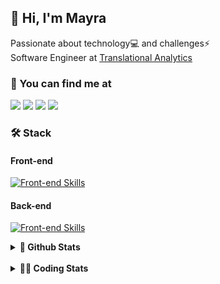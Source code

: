 ## 👋 Hi, I'm Mayra

Passionate about technology💻 and challenges⚡  
Software Engineer at [Translational Analytics](https://www.trans-stat.com/)

### 💬 You can find me at

<a href="https://mayra.dev" target="_blank" rel="noopener"><img src="https://img.shields.io/badge/-mayra.dev-005FED?style=flat&logo=Google-chrome&logoColor=white"/></a>
<a href="https://linkedin.com/in/mayraamaral" target="_blank" rel="noopener"><img src="https://img.shields.io/badge/-/mayraamaral-0077B5?style=flat&logo=Linkedin&logoColor=white"/></a>
<a href="mailto:mayra@mayra.dev" target="_blank" rel="noopener"><img src="https://img.shields.io/badge/-mayra@mayra.dev-D14836?style=flat&logo=Gmail&logoColor=white"/></a>
<a href="" target="_blank" rel="noopener"><img src="https://img.shields.io/badge/-mayraamaral-7289DA?style=flat&logo=Discord&logoColor=white"/></a>

### 🛠️ Stack
#### Front-end

[![Front-end Skills](https://skillicons.dev/icons?i=react,next,angular,redux,styledcomponents,html,css,sass,js,ts,figma)](https://skillicons.dev)
#### Back-end

[![Front-end Skills](https://skillicons.dev/icons?i=java,spring,hibernate,aws,idea,postgres,mysql,git,linux,bash,nodejs,docker,kubernetes,jenkins)](https://skillicons.dev)


<details>
    <summary><strong>📌 Github Stats</strong></summary>
    <br />
    <div align="center">
        <table>
      <td><img height="160em" src="https://github-readme-stats.vercel.app/api?username=mayraamaral&show_icons=true&theme=algolia&hide_border=true&hide=stars&count_private=true" alt="Readme stats"></td>
      <td><img height="160em" src="https://github-readme-stats.vercel.app/api/top-langs/?username=mayraamaral&&layout=compact&&theme=algolia&hide_border=true&langs_count=6" alt="Language stats"></td>
       </table>
  </div> 
    

  <p align="center">
    <img src="https://github-readme-streak-stats.herokuapp.com?user=mayraamaral&theme=dark&hide_border=true&date_format=j%20M%5B%20Y%5D&locale=pt-br&background=050F2C&ring=0195DD&fire=23AA7D&currStreakLabel=23AA7D" alt="Streak stats">
  </p> 
</details>

<br />

<details>
  <summary><strong>👩‍💻 Coding Stats</strong></summary>
  <br />
  
  <!--START_SECTION:waka-->
![Code Time](http://img.shields.io/badge/Code%20Time-835%20hrs%2036%20mins-blue)

**🐱 My GitHub Data** 

> 📦 640.7 kB Used in GitHub's Storage 
 > 
> 🏆 550 Contributions in the Year 2025
 > 
> 🚫 Not Opted to Hire
 > 
> 📜 64 Public Repositories 
 > 
> 🔑 35 Private Repositories 
 > 
**I'm an Early 🐤** 

```text
🌞 Morning                314 commits         ██░░░░░░░░░░░░░░░░░░░░░░░   07.49 % 
🌆 Daytime                2078 commits        ████████████░░░░░░░░░░░░░   49.59 % 
🌃 Evening                1510 commits        █████████░░░░░░░░░░░░░░░░   36.04 % 
🌙 Night                  288 commits         ██░░░░░░░░░░░░░░░░░░░░░░░   06.87 % 
```
📅 **I'm Most Productive on Monday** 

```text
Monday                   793 commits         █████░░░░░░░░░░░░░░░░░░░░   18.93 % 
Tuesday                  598 commits         ████░░░░░░░░░░░░░░░░░░░░░   14.27 % 
Wednesday                725 commits         ████░░░░░░░░░░░░░░░░░░░░░   17.30 % 
Thursday                 677 commits         ████░░░░░░░░░░░░░░░░░░░░░   16.16 % 
Friday                   650 commits         ████░░░░░░░░░░░░░░░░░░░░░   15.51 % 
Saturday                 307 commits         ██░░░░░░░░░░░░░░░░░░░░░░░   07.33 % 
Sunday                   440 commits         ███░░░░░░░░░░░░░░░░░░░░░░   10.50 % 
```


📊 **This Week I Spent My Time On** 

```text
🕑︎ Time Zone: America/Sao_Paulo

💬 Programming Languages: 
TypeScript               3 hrs 1 min         ███████████████░░░░░░░░░░   58.73 % 
JavaScript               52 mins             ████░░░░░░░░░░░░░░░░░░░░░   16.99 % 
Diff                     50 mins             ████░░░░░░░░░░░░░░░░░░░░░   16.36 % 
JSON                     16 mins             █░░░░░░░░░░░░░░░░░░░░░░░░   05.25 % 
SQL                      7 mins              █░░░░░░░░░░░░░░░░░░░░░░░░   02.53 % 

🔥 Editors: 
VS Code                  2 hrs 51 mins       ██████████████░░░░░░░░░░░   55.51 % 
Cursor                   2 hrs 17 mins       ███████████░░░░░░░░░░░░░░   44.49 % 

💻 Operating System: 
Linux                    5 hrs 9 mins        █████████████████████████   100.00 % 
```

**I Mostly Code in Java** 

```text
Java                     119 repos           ███████░░░░░░░░░░░░░░░░░░   28.13 % 
JavaScript               97 repos            ██████░░░░░░░░░░░░░░░░░░░   22.93 % 
TypeScript               80 repos            █████░░░░░░░░░░░░░░░░░░░░   18.91 % 
PHP                      2 repos             ░░░░░░░░░░░░░░░░░░░░░░░░░   00.47 % 
Python                   2 repos             ░░░░░░░░░░░░░░░░░░░░░░░░░   00.47 % 
```




 Last Updated on 04/06/2025 19:18:50 UTC
<!--END_SECTION:waka-->

</details>
